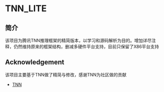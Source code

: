 # TNN_LITE

## 简介

该项目为腾讯TNN推理框架的精简版本，以学习和源码解析为目的。增加详尽注释，仍然维持原来的框架结构，删减多硬件平台支持，目前只保留了X86平台支持



## Acknowledgement

该项目主要基于TNN做了精简与修改，感谢TNN为社区做的贡献

* [TNN](https://github.com/Tencent/TNN)
